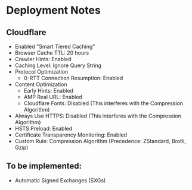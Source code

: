 # Deployment Notes

## Cloudflare

- Enabled "Smart Tiered Caching"
- Browser Cache TTL: 20 hours
- Crawler Hints: Enabled
- Caching Level: Ignore Query String
- Protocol Optimization
    - 0-RTT Connection Resumption: Enabled
- Content Optimization
    - Early Hints: Enabled
    - AMP Real URL: Enabled
    - Cloudflare Fonts: Disabled (This interferes with the Compression Algorithm)
- Always Use HTTPS: Disabled (This interferes with the Compression Algorithm)
- HSTS Preload: Enabled
- Certificate Transparency Monitoring: Enabled
- Custom Rule: Compression Algorithm (Precedence: ZStandard, Brotli, Gzip)

## To be implemented:

- Automatic Signed Exchanges (SXGs)
